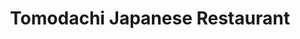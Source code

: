 ---
layout: place
title: Tomodachi Japanese Restaurant
permalink: /california/simi-valley/tomodachi-japanese-restaurant.html
stateAbbr: CA
stateName: California
cityName: Simi Valley
seo:
  type: restaurant
  links: null
place_id: ChIJtS-QGM4u6IAR_F03GnoICH4
photos:
  - name: >-
      places/ChIJtS-QGM4u6IAR_F03GnoICH4/photos/AeeoHcIf5ZRoTHgGhC6hmi59Mi-IbZbCUgIvHLGrJg9mJn4DlTrvSSnxvJZEDneN2ZZvQ8gtc_9Pfl5ZBMJUqYsn41sq2TdvKxxS4ZZ0fscBW5aiIbU4R5vgVMS_s6nhymv1BJVdiRdbLN8_qu8WU0JdtuhMOXkpc14dr4wt07xuwzi-v1oZIpERW5B0T4hKUm6gM3we-V8ifrsoiPfv8DxA8_WvcXPW4RfWti-USuaX6rK2Yttt6B8wibo2lfi3lpsD7A5c5TJ_VIwo3rDNsjkK-R4wbzubTmPNd-kRfKcg66viFiFBOtQZbOCNEdmOxOvdahsxp0CjQp7pQgOQVZWRJwtWx54rS2Bycj8c2YD7Hg7f7pUPL-yZNfjX4rktnnNLxSdonTJjRPkqX9xtx7D107RzskJNdCILOBuEPyeA1aSbqhGI
    widthPx: 4032
    heightPx: 3024
    authorAttributions:
      - displayName: Aviva Ebner
        uri: https://maps.google.com/maps/contrib/106766298402380218257
        photoUri: >-
          https://lh3.googleusercontent.com/a/ACg8ocI0Ow8x7pZFfluI3LxqP93WP2G3clNO3QqYNQiyE4QlsNp5BA=s100-p-k-no-mo
    flagContentUri: >-
      https://www.google.com/local/imagery/report/?cb_client=maps_api_places.places_api&image_key=!1e10!2sCIHM0ogKEICAgICKs9Hu_gE&hl=en-US
    googleMapsUri: >-
      https://www.google.com/maps/place//data=!3m4!1e2!3m2!1sCIHM0ogKEICAgICKs9Hu_gE!2e10!4m2!3m1!1s0x80e82ece18902fb5:0x7e08087a1a375dfc
  - name: >-
      places/ChIJtS-QGM4u6IAR_F03GnoICH4/photos/AeeoHcJXmZYhE98tKv5CEHBOMFgKLV0V4XItPsyHYABY2xFKJcezjFxCWVHSb9DS67apiAcpWmJdZSnIv7XX9uh57oaN_QVx1eeviTXNlD96LnYUaq_LNV1-23e3HPeRdv3a1_wPlVO7pMYd3NxXKV5r1Fe2TyGM04eZRPg3iYLNDJVGq66HZARgfJZtt5T3Y552gfDokPwsUDE0ob9JiFHUpkeFMZLRHLMIXo3vW5cFQbHoO0tKHL8xMWB2uCoG4sxeDu4m5-fBDR_n4nkNeBFFYJxnakuYt8XnKa4inyECXzvXjuZAzT63eNjD0omMiiWjOq9W5xLGwN7M8vczeQT3T7g5vzFbaZfpS39h6JOAfDyodWWDpQG6IzGbInolJjoU1fc7OS2QqmplOZYVwj2bWg8Qqn0HYoNxmUYh3dGxIkPQHA
    widthPx: 4032
    heightPx: 3024
    authorAttributions:
      - displayName: Jason S
        uri: https://maps.google.com/maps/contrib/109408685402214917158
        photoUri: >-
          https://lh3.googleusercontent.com/a/ACg8ocJOVEKknXFG_U_hboMb9hVkgMbBbehcDIGZRZe6fyl3P361mA=s100-p-k-no-mo
    flagContentUri: >-
      https://www.google.com/local/imagery/report/?cb_client=maps_api_places.places_api&image_key=!1e10!2sCIHM0ogKEICAgIDEm6asRQ&hl=en-US
    googleMapsUri: >-
      https://www.google.com/maps/place//data=!3m4!1e2!3m2!1sCIHM0ogKEICAgIDEm6asRQ!2e10!4m2!3m1!1s0x80e82ece18902fb5:0x7e08087a1a375dfc
  - name: >-
      places/ChIJtS-QGM4u6IAR_F03GnoICH4/photos/AeeoHcK5h_8ouZ65_GtMxonIq-oWAO0u7qfUS8SgNi3mLt1fhX5rYxz-ON3fFZo3hGTai0KGrNm6SQliNFH3wR3wo6-2vxKYiIU47I_WHoGmWinrxwMI0_lb5cKLNxchb_52Z8p3fTmWW_s3qI0rjbBSygX87iVHClHEUyrNM1DxIdFEa812_wl7XBxO-B9Omei02lF6w-DYp_DkBEY-AeBvc9gTm6Oh4mLn6aZNqmyhEsI3ya-yn3fmbFifMuT3iDr3n-4uN8P3nPxAbXFGNxg2nmmDPbFjO1Fuc0gAdwarDQgvx3Wm3vyaDFxZJ_ITLbJYMTrX3mdQQxQQTTY28KTiceeWZKrsPGl39oiGL02vvG9mIdtaoX04Y9m8O2b9dG6JH_W7zwDJPfVgcWuC9o-eRXkfbTymy_RUaXvrH_QIy7ol7g
    widthPx: 4000
    heightPx: 3000
    authorAttributions:
      - displayName: Madison Christian
        uri: https://maps.google.com/maps/contrib/117950266934894320783
        photoUri: >-
          https://lh3.googleusercontent.com/a/ACg8ocKS7MUcOhXjsX7QWOg4efOoDYZmsfRJp4JnOOEdV8gg8o4E9w=s100-p-k-no-mo
    flagContentUri: >-
      https://www.google.com/local/imagery/report/?cb_client=maps_api_places.places_api&image_key=!1e10!2sCIHM0ogKEICAgIDbgfv3Kg&hl=en-US
    googleMapsUri: >-
      https://www.google.com/maps/place//data=!3m4!1e2!3m2!1sCIHM0ogKEICAgIDbgfv3Kg!2e10!4m2!3m1!1s0x80e82ece18902fb5:0x7e08087a1a375dfc
  - name: >-
      places/ChIJtS-QGM4u6IAR_F03GnoICH4/photos/AeeoHcKBGQQWifAKvWQ9HMrl6pCNT7F6ZOugbF6dXcck7pwngqwvt7FxfSWLdMSxnHwPQ4RCWnkzcDf11MN3sWVxdGjlR2E5PvEy0nIS_62tzAG-eMm298NT1AnrwFm85oJRqoSg0f6jeSBuZyTMHcXsYK_IcszlGnxXXCmWaLmxbtMkktfmbji8dnm1yG2tDkBgCIeXHADiCwnM61AfvB8crMgJGNWMTim-psLGQP92dQ7YO31a7aexh5Spp6lWpBqOZQ3IZDbc9q5J5X4W-KxPU3jGB8uK2A6TGNhAiCQbGyVfTR6v_RBl8YoOYeSQfbItWwHTgrCou-MJ8ixsaA8F6HHvSilYdTC6GVy0qG3YhKsbJ9VkyHapIlCWSVOKzJyDhRV1WVYER4PSobeUhzK5Vp4wq3IRhAietM5uhfGSx5uQA5zg
    widthPx: 3000
    heightPx: 4000
    authorAttributions:
      - displayName: Lisa De Souza
        uri: https://maps.google.com/maps/contrib/105832125842066603337
        photoUri: >-
          https://lh3.googleusercontent.com/a-/ALV-UjUBkOAc5WVdGo54ymaZpJ4UVIBAVnkCEO7YXRnSsbryF694z8Q=s100-p-k-no-mo
    flagContentUri: >-
      https://www.google.com/local/imagery/report/?cb_client=maps_api_places.places_api&image_key=!1e10!2sCIHM0ogKEICAgIDfmfOVlAE&hl=en-US
    googleMapsUri: >-
      https://www.google.com/maps/place//data=!3m4!1e2!3m2!1sCIHM0ogKEICAgIDfmfOVlAE!2e10!4m2!3m1!1s0x80e82ece18902fb5:0x7e08087a1a375dfc
  - name: >-
      places/ChIJtS-QGM4u6IAR_F03GnoICH4/photos/AeeoHcJDSbO1Z4u77jf8eiv4Eql6SH9k59nGZgDTImWXcXXCKli_FjlKGKMNN8HhUuVYuFeAXshJuVQ8_zp1Aq6q4MTEXVboLjzQkAFQFXe006FanZmOgHUUV1kKpspdTZLp1UTmiJOhg4NcBWdOfMPq8yrGxFmDnenda8CZUOEt56l5-LkErczJ6cH4vd0X0KOeEV5JuW18jdI0BSimhEBFD-DHNCXf3exuKMB2Cg0jpe-tkF4CcefRcF2hv7lgKYaXEgF9_ISR73rjPNi4AiMU7eTTwle6NL9L7ECStr5yv2uT9Kc0J2f_pMivVnJTtLL4H23968SkkeGABcYnbuKHAtBINTQpqyYNrlW6iQFIHniTCbDo4eeKszOoljBF4Swz4zIpGJ_hmUdfuT_5mX3SIvqLVcIl8vKe9Pkj7I7h8VUMTA
    widthPx: 3024
    heightPx: 4032
    authorAttributions:
      - displayName: Sophia Maxwell
        uri: https://maps.google.com/maps/contrib/101603030903401831555
        photoUri: >-
          https://lh3.googleusercontent.com/a/ACg8ocIT4AleV03tzYMEHfV2NTtEUGnVX9AE95vDPB6_JdvoHCHDdA=s100-p-k-no-mo
    flagContentUri: >-
      https://www.google.com/local/imagery/report/?cb_client=maps_api_places.places_api&image_key=!1e10!2sCIHM0ogKEICAgIC2lZKqWQ&hl=en-US
    googleMapsUri: >-
      https://www.google.com/maps/place//data=!3m4!1e2!3m2!1sCIHM0ogKEICAgIC2lZKqWQ!2e10!4m2!3m1!1s0x80e82ece18902fb5:0x7e08087a1a375dfc
  - name: >-
      places/ChIJtS-QGM4u6IAR_F03GnoICH4/photos/AeeoHcLRdTPmqD2SuDVurK_0NEAt_9dluYNSTay3zRnK0_qQa1C_L8qvhz3Jc_2WhiRW1kzkhmarctqC3pvf-NBBcoPsGOFwSrb6IdhiXk0Ux4LHvLyQ7rWIuUp6ne1DAH05-Oz305LwczrtSGu-23T3BKkwKrNXpb-9oNeotLUepvwrD2MleS7RE61H6dEUdHWSuIldJe60NqExZ7bhSOw_asnOra-skUBIRNznto-hSSmRg3VCUm3RAPptbRweXy-bOYx3TjuspZ1BfE5S4b0R2A9rN5hV4_yVzAFlTitv6B3A4X8rdklBfUIRz4Yq52AJOC8JdWiNF-0XBE3o2qPhyqor0oiw1Old4B16yszmG7yHHygSZlmTHZed3djFQK00smQ2mLR1p5u239ypIjF7ER3_3-z_rUSdVOzIP6c61EwimQ
    widthPx: 2218
    heightPx: 4656
    authorAttributions:
      - displayName: Anthony Moresi
        uri: https://maps.google.com/maps/contrib/115011130229375618102
        photoUri: >-
          https://lh3.googleusercontent.com/a-/ALV-UjV82CZV6bFHVGGpwwl0Jee-uxnXCS8kII5ZGENCP6WS_sEv3Hol=s100-p-k-no-mo
    flagContentUri: >-
      https://www.google.com/local/imagery/report/?cb_client=maps_api_places.places_api&image_key=!1e10!2sCIHM0ogKEICAgICmn4zzHg&hl=en-US
    googleMapsUri: >-
      https://www.google.com/maps/place//data=!3m4!1e2!3m2!1sCIHM0ogKEICAgICmn4zzHg!2e10!4m2!3m1!1s0x80e82ece18902fb5:0x7e08087a1a375dfc
  - name: >-
      places/ChIJtS-QGM4u6IAR_F03GnoICH4/photos/AeeoHcISmWHmQRMM_Ne3Sld4TuLEeDXSoax6-TX1HOS20b7sDiK2nVrg2xbuqLmt6LG6IDXPBZLSpIrpPtY9V8FoQvt1oycJ68qUhrz26oo4VLtZ8CcLIjbxNBsM10CVY6YfVDLNiaZgZ7QBV5M7wlyH33aK1gzYOIBHE5bYWchw0YoALL71twfgu_inqabE-IIb1CYTJOWdgjm14MkW6fk_hKqf83qReQD2R-EgsgGM0E-hHzUR3b4NGOX-fyLYhibT_i-X0fTAgAxIgpNs0dNAcr7gQIuu7n85wRimrxhnV5i21S6J41BldTcYQgNoV7vIuPBNbL2bvx87P98R5TvcYNuXly1T17VvLn8ticqILM3h0TpE9_99qSbMY3aMDEfe47-zYxxCSvj6Szzl7xPPmAH_YQMkkjV-YGG5_rQb6R54bV0
    widthPx: 3024
    heightPx: 4032
    authorAttributions:
      - displayName: Jasmine
        uri: https://maps.google.com/maps/contrib/105285376319988006011
        photoUri: >-
          https://lh3.googleusercontent.com/a-/ALV-UjVJ9wTxf8Cp0PawazlRX6BOTJTTSjHC1c05VLF9FMoxd03jXt6R=s100-p-k-no-mo
    flagContentUri: >-
      https://www.google.com/local/imagery/report/?cb_client=maps_api_places.places_api&image_key=!1e10!2sCIHM0ogKEICAgICk6eiH8QE&hl=en-US
    googleMapsUri: >-
      https://www.google.com/maps/place//data=!3m4!1e2!3m2!1sCIHM0ogKEICAgICk6eiH8QE!2e10!4m2!3m1!1s0x80e82ece18902fb5:0x7e08087a1a375dfc
  - name: >-
      places/ChIJtS-QGM4u6IAR_F03GnoICH4/photos/AeeoHcIUwjbEXj7FuL_FplbjGJmdSVZ8OvoQLFXlkn1r1LkrYZmKpfMd3KClxClQcivxUGcxaPH88x_Rco5ffrRRCkn4Y4X-pDqqmdbh0PYI_s7lFA1qiaQ0AImKEIkaeRYYBc-K1TfW5NXkbDMb5yj1JBXK9MF6Cf_O77oBvL374Y1whxlAVL9tJyBJKXDdlAoJge2vupaSrYN_7XZFhiukDW_ZfByAfFLlKGoLPqQ2jo4o63KfJzXXP-RFWL7uj0ek9xzXnZKC7inJrH3N642ry46rSdmT7OE_R0y3GWs8uZOpjIGK7vocoJcPJ1Orec_qmo8h7J4efTihT8KGKKaH6n1sveyk5K4rNvM73KSXvIB8cxmixE-XGmGLvOeAbwsCc6zLuetqi2GKrZuA-99L9DAgsBI1gk3QjqGLOFIy2gTK0ybh
    widthPx: 3060
    heightPx: 4080
    authorAttributions:
      - displayName: ATI INVESTIGATIONS
        uri: https://maps.google.com/maps/contrib/117073729463113497935
        photoUri: >-
          https://lh3.googleusercontent.com/a-/ALV-UjWDnfWItbHrcNg87QEW0c6XD3Hn5NE-iVSLl7LxkK7xGOT_xmS-2g=s100-p-k-no-mo
    flagContentUri: >-
      https://www.google.com/local/imagery/report/?cb_client=maps_api_places.places_api&image_key=!1e10!2sCIHM0ogKEICAgMCAtI-fqwE&hl=en-US
    googleMapsUri: >-
      https://www.google.com/maps/place//data=!3m4!1e2!3m2!1sCIHM0ogKEICAgMCAtI-fqwE!2e10!4m2!3m1!1s0x80e82ece18902fb5:0x7e08087a1a375dfc
  - name: >-
      places/ChIJtS-QGM4u6IAR_F03GnoICH4/photos/AeeoHcK1LZthIssEnGLWPfQpheQM128AfT1LYOdecemoTSXAznvHTCGL83ckLREOZa4a-XQ5uXEm_mxGY8PxyVuJLM11M8kdQi3jSC6LXWJuuWXMzgmlWb3Jn7Hn61BG6jHtCA9-YswMPkKaDWqSdo_Yt1_-4n_5ORE7BCeVtX507bm7HCl9104H3n74qY2a1cu7eTt5vbq5eKujFQht94SbTdbO3MMs5L9duNHoD3KL7-mfS9LjJfNnWFeTUr27UvOkeeh9wMsQno59BQ_bOpomLGkmcJbx2sjnVLDzvaMdDjKepevr9W35_y9FuJcWkUwLx_mq9p-BI0FWz0jBm93CL_wgWfajIcke_qdFsiTdiffFsSQRcl5TkBpwSUTwfFWct9gRQh9VWBEO7fxuag8iTDLioNpy6IdBp4qIwvpUPNPopog
    widthPx: 4000
    heightPx: 3000
    authorAttributions:
      - displayName: Madison Christian
        uri: https://maps.google.com/maps/contrib/117950266934894320783
        photoUri: >-
          https://lh3.googleusercontent.com/a/ACg8ocKS7MUcOhXjsX7QWOg4efOoDYZmsfRJp4JnOOEdV8gg8o4E9w=s100-p-k-no-mo
    flagContentUri: >-
      https://www.google.com/local/imagery/report/?cb_client=maps_api_places.places_api&image_key=!1e10!2sCIHM0ogKEICAgIDbgfv3ygE&hl=en-US
    googleMapsUri: >-
      https://www.google.com/maps/place//data=!3m4!1e2!3m2!1sCIHM0ogKEICAgIDbgfv3ygE!2e10!4m2!3m1!1s0x80e82ece18902fb5:0x7e08087a1a375dfc
  - name: >-
      places/ChIJtS-QGM4u6IAR_F03GnoICH4/photos/AeeoHcLcb8BavbZSSQkZaaxZhaGjiwAZK7VM4RZjXLce-Ybz4dPAGbDzhdELcT73jHy67lfSQXvKz-V7Yl3KEtT-a_yJT7fn3jglHkqZzJEl_esO5099mVES627IiUhiHmOdQgKMnkCAduOtVA9aXiG6Uh-zjG0OU6ekvS1ubtKXm7LfmOYTBFucW_aznqCDf1CP91b80aO4XM88J1Jw62JlSm9-HdDWlHgOJWAxoppZ9OPAM6alUssFrSdxiROSyqT8RvnU2NFBfcLrWOyV8cShNBhqHx1ky98bycEUfeMsuFUXDwEEARPLBQ4kVszKCzgIEJy1WjEB4vYNytAbl6VWBrJ_tzj6O-UXmmSCd29Er02lwRfq1Wsqj1EvpfABmxcK5DBhhLAXHOilu3jnLYGWxXeOFKDVTJwLl5hQPXFjGOUywh80
    widthPx: 3710
    heightPx: 1898
    authorAttributions:
      - displayName: Bradley Styles
        uri: https://maps.google.com/maps/contrib/117163472977072215936
        photoUri: >-
          https://lh3.googleusercontent.com/a-/ALV-UjVVfTHwvIDugxLWFqjfJhRS2LoHyF5Vu_ohVkJKi394CqTmYZE=s100-p-k-no-mo
    flagContentUri: >-
      https://www.google.com/local/imagery/report/?cb_client=maps_api_places.places_api&image_key=!1e10!2sCIHM0ogKEICAgICJ9p7h2gE&hl=en-US
    googleMapsUri: >-
      https://www.google.com/maps/place//data=!3m4!1e2!3m2!1sCIHM0ogKEICAgICJ9p7h2gE!2e10!4m2!3m1!1s0x80e82ece18902fb5:0x7e08087a1a375dfc
address: 1407 E Los Angeles Ave Suite O, Simi Valley, CA 93065, USA
street: 1407 E Los Angeles Ave Suite O
city: Simi Valley
state: CA
zip: '93065'
country: USA
neighborhood: null
latitude: '34.273639'
longitude: '-118.772027'
accessibility_options:
  wheelchairAccessibleParking: true
  wheelchairAccessibleEntrance: true
  wheelchairAccessibleRestroom: true
  wheelchairAccessibleSeating: true
business_status: OPERATIONAL
name: Tomodachi Japanese Restaurant
google_maps_links:
  directionsUri: >-
    https://www.google.com/maps/dir//''/data=!4m7!4m6!1m1!4e2!1m2!1m1!1s0x80e82ece18902fb5:0x7e08087a1a375dfc!3e0
  placeUri: https://maps.google.com/?cid=9081517969111473660
  writeAReviewUri: >-
    https://www.google.com/maps/place//data=!4m3!3m2!1s0x80e82ece18902fb5:0x7e08087a1a375dfc!12e1
  reviewsUri: >-
    https://www.google.com/maps/place//data=!4m4!3m3!1s0x80e82ece18902fb5:0x7e08087a1a375dfc!9m1!1b1
  photosUri: >-
    https://www.google.com/maps/place//data=!4m3!3m2!1s0x80e82ece18902fb5:0x7e08087a1a375dfc!10e5
primary_type: Sushi Restaurant
opening_hours:
  regular: null
  current: null
secondary_opening_hours:
  regular:
    weekdayDescriptions: null
    type: null
  current:
    weekdayDescriptions: null
    type: null
phone: null
price_level: null
price_range: null
rating: null
rating_count: 0
website: null
description: >-
  Discover Tomodachi Japanese Restaurant in Simi Valley, CA$$$Tomodachi Japanese
  Restaurant in Simi Valley, CA, offers an intimate dining experience perfect
  for those seeking fresh sushi options in a relaxed setting. This cozy spot
  features a wide variety of authentic dishes, including expertly prepared rolls
  and other Japanese favorites, making it a go-to choice for sushi lovers
  exploring local eateries. With its laid-back atmosphere, it's ideal for casual
  meals or quick visits when searching for sushi places near you. The restaurant
  also prioritizes accessibility, ensuring a welcoming environment for all
  guests, which enhances its appeal as one of the top-rated sushi restaurants in
  the area. Whether you're in the mood for innovative flavors or classic
  preparations, this hidden gem provides a satisfying escape from the everyday
  hustle.
generative_summary: >-
  Discover Tomodachi Japanese Restaurant in Simi Valley, CA$$$Tomodachi Japanese
  Restaurant in Simi Valley, CA, offers an intimate dining experience perfect
  for those seeking fresh sushi options in a relaxed setting. This cozy spot
  features a wide variety of authentic dishes, including expertly prepared rolls
  and other Japanese favorites, making it a go-to choice for sushi lovers
  exploring local eateries. With its laid-back atmosphere, it's ideal for casual
  meals or quick visits when searching for sushi places near you. The restaurant
  also prioritizes accessibility, ensuring a welcoming environment for all
  guests, which enhances its appeal as one of the top-rated sushi restaurants in
  the area. Whether you're in the mood for innovative flavors or classic
  preparations, this hidden gem provides a satisfying escape from the everyday
  hustle.
generative_disclosure: Summarized by AI using the Grok-3-Mini model.
reviews: null
review_summary: >-
  What Visitors Are Saying About This Sushi Spot$$$Folks who stop by this sushi
  restaurant often rave about the fresh ingredients and welcoming vibe, making
  it a solid pick for anyone craving Japanese cuisine nearby. Many appreciate
  the variety of options that cater to different tastes, with comments
  highlighting the quality and creativity of the dishes without overwhelming the
  palate. While some mention it's a great spot for a laid-back meal, others note
  the efficient service adds to the overall enjoyment, even if it's not always
  the busiest place. Overall, it's earned praise for being a reliable choice
  that delivers on flavor and comfort, encouraging repeat visits for those
  hunting for the best sushi around. Though experiences can vary, the general
  feedback leans positive, painting it as a worthwhile destination for casual
  diners in the community.
review_disclosure: Summarized by AI using the Grok-3-Mini model.
parking_options: null
payment_options: null
allow_dogs: null
curbside_pickup: null
delivery: null
dine_in: null
good_for_children: null
good_for_groups: null
good_for_sports: null
live_music: null
menu_for_children: null
outdoor_seating: null
reservable: null
restroom: null
serves_beer: null
serves_breakfast: null
serves_brunch: null
serves_cocktails: null
serves_coffee: null
serves_dinner: null
serves_dessert: null
serves_lunch: null
serves_vegetarian_food: null
serves_wine: null
takeout: null
update_category: pro
places_description: null

---